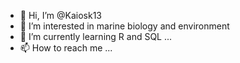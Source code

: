 - 👋 Hi, I’m @Kaiosk13
- 👀 I’m interested in marine biology and environment
- 🌱 I’m currently learning R and SQL ...
- 📫 How to reach me ...

<!---
Kaiosk13/Kaiosk13 is a ✨ special ✨ repository because its `README.md` (this file) appears on your GitHub profile.
You can click the Preview link to take a look at your changes.
--->
